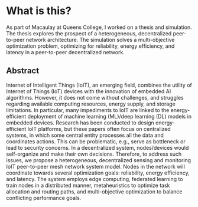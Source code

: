 # What is this?
As part of Macaulay at Queens College, I worked on a thesis and simulation.
The thesis explores the prospect of a heterogeneous, decentralized peer-to-peer network architecture.
The simulation solves a multi-objective optimization problem, optimizing for reliability, energy efficiency, and latency in a peer-to-peer decentralized network.

## Abstract
Internet of Intelligent Things (IoIT), an emerging field, combines the utility of Internet of Things (IoT) devices with the innovation of embedded AI algorithms.
However, it does not come without challenges, and struggles regarding available computing resources, energy supply, and storage limitations.
In particular, many impediments to IoIT are linked to the energy-efficient deployment of machine learning (ML)/deep learning (DL) models in embedded devices.
Research has been conducted to design energy-efficient IoIT platforms, but these papers often focus on centralized systems, in which some central entity processes all the data and coordinates actions.
This can be problematic, e.g., serve as bottleneck or lead to security concerns. In a decentralized system, nodes/devices would self-organize and make their own decisions.
Therefore, to address such issues, we propose a heterogeneous, decentralized sensing and monitoring IoIT peer-to-peer mesh network system model.
Nodes in the network will coordinate towards several optimization goals: reliability, energy efficiency, and latency.
The system employs edge computing, federated learning to train nodes in a distributed manner, metaheuristics to optimize task allocation and routing paths, and multi-objective optimization to balance conflicting performance goals.
